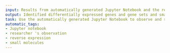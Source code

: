 ```yaml
---
input: Results from automatically generated Jupyter Notebook and the researcher's observation and interpretation of results
output: Identified differentially expressed genes and gene sets and small molecules predicted to reverse expression across all tissues
task: Use the automatically generated Jupyter Notebook to observe and share results including common differentially expressed genes and gene sets that are unique for each tissue and identify common small molecules that are predicted to reverse expression across all tissues
automatic_tags:
- Jupyter notebook
- researcher 's observation
- reverse expression
- small molecules
---
```

